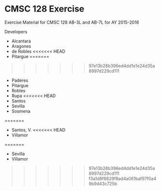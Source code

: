 # CMSC 128 Exercise

Exercise Material for CMSC 128 AB-3L and AB-7L for AY 2015-2016

Developers
* Alcantara
* Aragones
* de Robles
<<<<<<< HEAD
* Pitargue
=======
>>>>>>> 97e13b28b396ed4dd1e1e24d35a8997d229cd111
* Paderes
* Pitargue
* Robles
* Rupa
<<<<<<< HEAD
* Santos
* Sevilla
* Sosmena

=======
* Santos, V.
<<<<<<< HEAD
* Villamor

=======
* Sevilla
* Villamor
>>>>>>> 97e13b28b396ed4dd1e1e24d35a8997d229cd111
>>>>>>> f3a1d8f8629f8ad4a061baf97f0a49b9d43c725b
